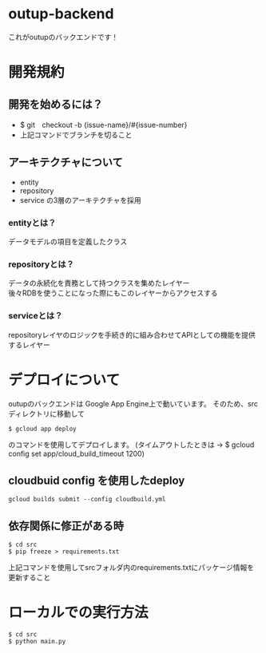 # outup-backend

これがoutupのバックエンドです！

# 開発規約
## 開発を始めるには？
- $ git　checkout -b {issue-name}/#{issue-number}
- 上記コマンドでブランチを切ること
## アーキテクチャについて
- entity
- repository
- service
の3層のアーキテクチャを採用
### entityとは？
データモデルの項目を定義したクラス
### repositoryとは？
データの永続化を責務として持つクラスを集めたレイヤー<br>
後々RDBを使うことになった際にもこのレイヤーからアクセスする
### serviceとは？
repositoryレイヤのロジックを手続き的に組み合わせてAPIとしての機能を提供するレイヤー

# デプロイについて
outupのバックエンドは Google App Engine上で動いています。
そのため、srcディレクトリに移動して
```
$ gcloud app deploy
```
のコマンドを使用してデプロイします。
(タイムアウトしたときは -> $ gcloud config set app/cloud_build_timeout 1200)

## cloudbuid config を使用したdeploy
```
gcloud builds submit --config cloudbuild.yml
```

## 依存関係に修正がある時
```
$ cd src
$ pip freeze > requirements.txt
```
上記コマンドを使用してsrcフォルダ内のrequirements.txtにパッケージ情報を更新すること

# ローカルでの実行方法
```
$ cd src
$ python main.py
```